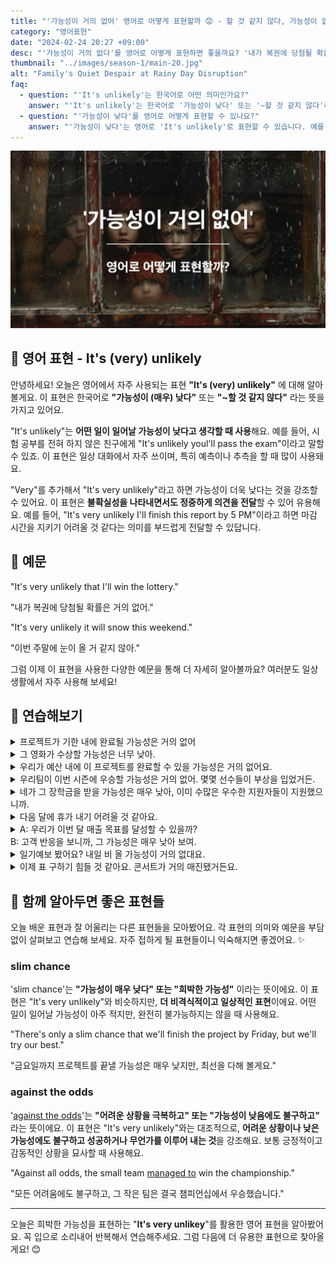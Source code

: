 ```yaml
---
title: "'가능성이 거의 없어' 영어로 어떻게 표현할까 😟 - 할 것 같지 않다, 가능성이 없다 영어로"
category: "영어표현"
date: "2024-02-24 20:27 +09:00"
desc: "'가능성이 거의 없다'를 영어로 어떻게 표현하면 좋을까요? '내가 복권에 당첨될 확률은 거의 없어.', '이번 주말에 눈이 올 확률은 거의 없어.' 등을 영어로 표현하는 법을 배워봅시다. 다양한 예문을 통해서 연습하고 본인의 표현으로 만들어 보세요."
thumbnail: "../images/season-1/main-20.jpg"
alt: "Family's Quiet Despair at Rainy Day Disruption"
faq:
  - question: "'It's unlikely'는 한국어로 어떤 의미인가요?"
    answer: "'It's unlikely'는 한국어로 '가능성이 낮다' 또는 '~할 것 같지 않다'라는 의미입니다. 어떤 일이 일어날 가능성이 낮다고 생각할 때 사용합니다. 예를 들어, 'It's unlikely to rain tomorrow'는 '내일 비가 올 가능성이 낮다'라는 뜻입니다."
  - question: "'가능성이 낮다'를 영어로 어떻게 표현할 수 있나요?"
    answer: "'가능성이 낮다'는 영어로 'It's unlikely'로 표현할 수 있습니다. 예를 들어, '그가 시험에 통과할 가능성이 낮아'라고 말하고 싶다면, 'It's unlikely he'll pass the exam'이라고 할 수 있습니다."
---
```


![Family's Quiet Despair at Rainy Day Disruption](../images/season-1/main-20.jpg)

## 🌟 영어 표현 - It's (very) unlikely

안녕하세요! 오늘은 영어에서 자주 사용되는 표현 **"It's (very) unlikely"** 에 대해 알아볼게요. 이 표현은 한국어로 **"가능성이 (매우) 낮다"** 또는 **"~할 것 같지 않다"** 라는 뜻을 가지고 있어요.

"It's unlikely"는 **어떤 일이 일어날 가능성이 낮다고 생각할 때 사용**해요. 예를 들어, 시험 공부를 전혀 하지 않은 친구에게 "It's unlikely youl'll pass the exam"이라고 말할 수 있죠. 이 표현은 일상 대화에서 자주 쓰이며, 특히 예측이나 추측을 할 때 많이 사용돼요.

"Very"를 추가해서 "It's very unlikely"라고 하면 가능성이 더욱 낮다는 것을 강조할 수 있어요. 이 표현은 **불확실성을 나타내면서도 정중하게 의견을 전달**할 수 있어 유용해요. 예를 들어, "It's very unlikely I'll finish this report by 5 PM"이라고 하면 마감 시간을 지키기 어려울 것 같다는 의미를 부드럽게 전달할 수 있답니다.

<script async src="https://pagead2.googlesyndication.com/pagead/js/adsbygoogle.js?client=ca-pub-1465612013356152"
     crossorigin="anonymous"></script>
<!-- engple-horizontal-ad -->

<ins class="adsbygoogle"
     style="display:block"
     data-ad-client="ca-pub-1465612013356152"
     data-ad-slot="2106896038"
     data-ad-format="auto"
     data-full-width-responsive="true"></ins>

<script>
     (adsbygoogle = window.adsbygoogle || []).push({});
</script>

## 📖 예문

"It's very unlikely that I'll win the lottery."

"내가 복권에 당첨될 확률은 거의 없어."

"It's very unlikely it will snow this weekend."

"이번 주말에 눈이 올 거 같지 않아."

그럼 이제 이 표현을 사용한 다양한 예문을 통해 더 자세히 알아볼까요? 여러분도 일상생활에서 자주 사용해 보세요!

## 💬 연습해보기

<details>
  <summary>프로젝트가 기한 내에 완료될 가능성은 거의 없어</summary>
  <span>It's very unlikely the project will be completed on time.</span>
</details>

<details>
 <summary>그 영화가 수상할 가능성은 너무 낮아.</summary>
  <span>It's very unlikely that movie will win an award.</span>
</details>

<details>
  <summary>우리가 예산 내에 이 프로젝트를 완료할 수 있을 가능성은 거의 없어요.</summary>
  <span>It's very unlikely we can finish this project within budget.</span>
</details>

<details>
  <summary>우리팀이 이번 시즌에 우승할 가능성은 거의 없어. 몇몇 선수들이 부상을 입었거든.</summary>
  <span>It's very unlikely our team will win the season, due to several key players being injured.</span>
</details>

<details>
  <summary>네가 그 장학금을 받을 가능성은 매우 낮아, 이미 수많은 우수한 지원자들이 지원했으니까.</summary>
  <span>It's very unlikely you'll get the scholarship, given the numerous outstanding applicants already.</span>
</details>

<details>
<summary>다음 달에 휴가 내기 어려울 것 같아요.</summary>
<span>It's very unlikely I'll be able to <a href="/blog/in-english/004.take-some-time-off/">take time off work</a> next month.</span>
</details>

<details>
  <summary>A: 우리가 이번 달 매출 목표를 달성할 수 있을까?<br>B: 고객 반응을 보니까, 그 가능성은 매우 낮아 보여.</summary>
  <span>A: Do you think we can meet our sales target this month<br>B: Looking at the customer response, it's very unlikely.</span>
</details>

<details>
<summary>일기예보 봤어요? 내일 비 올 가능성이 거의 없대요.</summary>
<span>Have you seen the weather forecast? It's very unlikely to rain tomorrow.</span>
</details>

<details>
<summary>이제 표 구하기 힘들 것 같아요. 콘서트가 거의 매진됐거든요.</summary>
<span>It's unlikely we'll get tickets now. The concert's almost sold out.</span>
</details>

## 🤝 함께 알아두면 좋은 표현들

오늘 배운 표현과 잘 어울리는 다른 표현들을 모아봤어요. 각 표현의 의미와 예문을 부담 없이 살펴보고 연습해 보세요. 자주 접하게 될 표현들이니 익숙해지면 좋겠어요. ✨

### slim chance

'slim chance'는 **"가능성이 매우 낮다" 또는 "희박한 가능성"** 이라는 뜻이에요. 이 표현은 "It's very unlikely"와 비슷하지만, **더 비격식적이고 일상적인 표현**이에요. 어떤 일이 일어날 가능성이 아주 적지만, 완전히 불가능하지는 않을 때 사용해요.

"There's only a slim chance that we'll finish the project by Friday, but we'll try our best."

"금요일까지 프로젝트를 끝낼 가능성은 매우 낮지만, 최선을 다해 볼게요."

### against the odds

'[against the odds](/blog/in-english/207.against-the-odds/)'는 **"어려운 상황을 극복하고" 또는 "가능성이 낮음에도 불구하고"** 라는 뜻이에요. 이 표현은 "It's very unlikely"와는 대조적으로, **어려운 상황이나 낮은 가능성에도 불구하고 성공하거나 무언가를 이루어 내는 것**을 강조해요. 보통 긍정적이고 감동적인 상황을 묘사할 때 사용해요.

"Against all odds, the small team [managed to](/blog/in-english/175.manage-to/) win the championship."

"모든 어려움에도 불구하고, 그 작은 팀은 결국 챔피언십에서 우승했습니다."

---

오늘은 희박한 가능성을 표현하는 "**It's very unlikey**"를 활용한 영어 표현을 알아봤어요. 꼭 입으로 소리내어 반복해서 연습해주세요. 그럼 다음에 더 유용한 표현으로 찾아올게요! 😊

